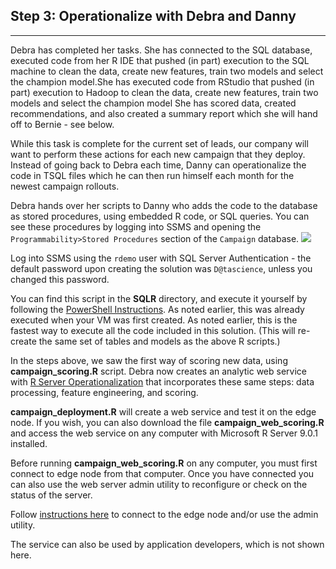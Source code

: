 
<h2> Step 3: Operationalize with Debra <span class="sql">and Danny</span></h2>
<hr />
<p/>
Debra has completed her tasks.  <span class="sql">She has connected to the SQL database, executed code from her R IDE that pushed (in part) execution to the SQL machine to clean the data, create new features, train two models and select the champion model.</span><span class="hdi">She has executed code from RStudio that pushed (in part) execution to Hadoop to clean the data, create new features, train two models and select the champion model</span> She has scored data, created recommendations, and also created a summary report which she will hand off to Bernie - see below.
<p/>
While this task is complete for the current set of leads, our company will want to perform these actions for each new campaign that they deploy.  <span class="sql">Instead of going back to Debra each time, Danny can operationalize the code in TSQL files which he can then run himself each month for the newest campaign rollouts.</span> 
<p/>
<div class="sql">
Debra hands over her scripts to Danny who adds the code to the database as stored procedures, using embedded R code, or SQL queries.  You can see these procedures by logging into SSMS and opening the <code>Programmability>Stored Procedures</code> section of the <code>Campaign</code> database.
<img src="images/storedproc.png">
<p/>
Log into SSMS using the <code>rdemo</code> user with SQL Server Authentication - the default password upon creating the solution was <code>D@tascience</code>, unless you changed this password.
<p/>
You can find this script in the <strong>SQLR</strong> directory, and execute it yourself by following the <a href="Powershell_Instructions.html">PowerShell Instructions</a>.  <span class="cig">
 As noted earlier, this was already executed when your VM was first created.</span><span class="onp"> As noted earlier, this is the fastest way to execute all the code included in this solution.  (This will re-create the same set of tables and models as the above R scripts.)
</span>
</div>

<div class="hdi">
<p/>
In the steps above, we saw the first way of scoring new data, using <strong>campaign_scoring.R</strong> script. 
Debra now creates an analytic web service  with <a href="https://msdn.microsoft.com/en-us/microsoft-r/operationalize/about">R Server Operationalization</a> that incorporates these same steps: data processing, feature engineering, and scoring.
<p/>
 <strong>campaign_deployment.R</strong> will create a web service and test it on the edge node.  If you wish, you can also download the file <strong>campaign_web_scoring.R</strong> and access the web service on any computer with Microsoft R Server 9.0.1 installed.  
<p/>
<div class="alert alert-info" role="alert">
Before running  <strong>campaign_web_scoring.R</strong> on any computer, you must first connect to edge node from that computer.
Once you have connected you can also use the web server admin utility to reconfigure or check on the status of the server.
<p></p>
Follow <a href="deployr.html">instructions here</a> to connect to the edge node and/or use the admin utility.
</div>
<p/>
The service can also be used by application developers, which is not shown here.
<p/>
</div>
